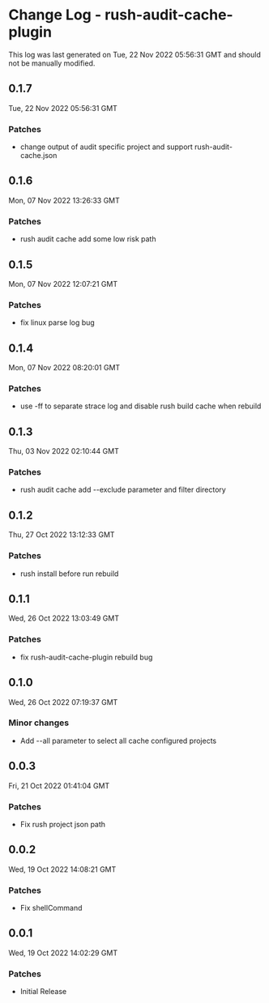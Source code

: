 # Change Log - rush-audit-cache-plugin

This log was last generated on Tue, 22 Nov 2022 05:56:31 GMT and should not be manually modified.

## 0.1.7
Tue, 22 Nov 2022 05:56:31 GMT

### Patches

- change output of audit specific project and support rush-audit-cache.json

## 0.1.6
Mon, 07 Nov 2022 13:26:33 GMT

### Patches

- rush audit cache add some low risk path

## 0.1.5
Mon, 07 Nov 2022 12:07:21 GMT

### Patches

- fix linux parse log bug

## 0.1.4
Mon, 07 Nov 2022 08:20:01 GMT

### Patches

- use -ff to separate strace log and disable rush build cache when rebuild

## 0.1.3
Thu, 03 Nov 2022 02:10:44 GMT

### Patches

- rush audit cache add --exclude parameter and filter directory

## 0.1.2
Thu, 27 Oct 2022 13:12:33 GMT

### Patches

- rush install before run rebuild

## 0.1.1
Wed, 26 Oct 2022 13:03:49 GMT

### Patches

- fix rush-audit-cache-plugin rebuild bug

## 0.1.0
Wed, 26 Oct 2022 07:19:37 GMT

### Minor changes

- Add --all parameter to select all cache configured projects

## 0.0.3
Fri, 21 Oct 2022 01:41:04 GMT

### Patches

- Fix rush project json path

## 0.0.2
Wed, 19 Oct 2022 14:08:21 GMT

### Patches

- Fix shellCommand

## 0.0.1
Wed, 19 Oct 2022 14:02:29 GMT

### Patches

- Initial Release

